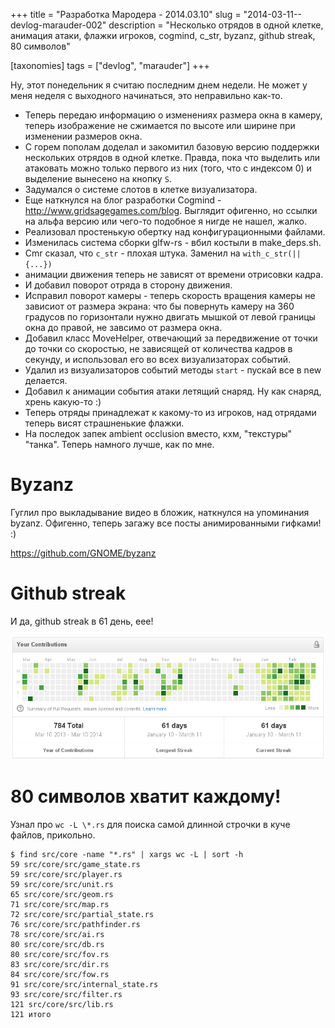 +++
title = "Разработка Мародера - 2014.03.10"
slug = "2014-03-11--devlog-marauder-002"
description = "Несколько отрядов в одной клетке, анимация атаки, флажки игроков, cogmind, c_str, byzanz, github streak, 80 символов"

[taxonomies]
tags = ["devlog", "marauder"]
+++

Ну, этот понедельник я считаю последним днем недели. Не может у меня
неделя с выходного начинаться, это неправильно как-то.

- Теперь передаю информацию о изменениях размера окна в камеру, теперь
  изображение не сжимается по высоте или ширине при изменении размеров
  окна.
- С горем пополам доделал и закомитил базовую версию поддержки
  нескольких отрядов в одной клетке. Правда, пока что выделить или
  атаковать можно только первого из них (того, что с индексом 0) и
  выделение вынесено на кнопку `S`.
- Задумался о системе слотов в клетке визуализатора.
- Еще наткнулся на блог разработки Cogmind -
  <http://www.gridsagegames.com/blog>. Выглядит офигенно, но ссылки на
  альфа версию или чего-то подобное я нигде не нашел, жалко.
- Реализовал простенькую обертку над конфигурационными файлами.
- Изменилась система сборки glfw-rs - вбил костыли в make\_deps.sh.
- Cmr сказал, что `c_str` - плохая штука. Заменил на
  `with_c_str(||{...})`
- анимации движения теперь не зависят от времени отрисовки кадра.
- И добавил поворот отряда в сторону движения.
- Исправил поворот камеры - теперь скорость вращения камеры не
  зависиот от размера экрана: что бы повернуть камеру на 360 градусов
  по горизонтали нужно двигать мышкой от левой границы окна до правой,
  не завсимо от размера окна.
- Добавил класс MoveHelper, отвечающий за передвижение от точки до
  точки со скоростью, не зависящей от количества кадров в секунду, и
  использовал его во всех визуализаторах событий.
- Удалил из визуализаторов событий методы `start` - пускай все в new
  делается.
- Добавил к анимации события атаки летящий снаряд. Ну как снаряд,
  хрень какую-то :)
- Теперь отряды принадлежат к какому-то из игроков, над отрядами
  теперь висят страшненькие флажки.
- На последок запек ambient occlusion вместо, кхм, "текстуры" "танка".
  Теперь намного лучше, как по мне.

Byzanz
======

Гуглил про выкладывание видео в бложик, наткнулся на упоминания byzanz.
Офигенно, теперь загажу все посты анимированными гифками! :)

<https://github.com/GNOME/byzanz>

Github streak
=============

И да, github streak в 61 день, еее!

![github-streak-pic](2014-03-09--github-streak.png)

80 символов хватит каждому!
===========================

Узнал про `wc -L \*.rs` для поиска самой длинной строчки в куче файлов,
прикольно.

```text
$ find src/core -name "*.rs" | xargs wc -L | sort -h
59 src/core/src/game_state.rs
59 src/core/src/player.rs
59 src/core/src/unit.rs
65 src/core/src/geom.rs
71 src/core/src/map.rs
72 src/core/src/partial_state.rs
76 src/core/src/pathfinder.rs
78 src/core/src/ai.rs
80 src/core/src/db.rs
80 src/core/src/fov.rs
83 src/core/src/dir.rs
84 src/core/src/fow.rs
91 src/core/src/internal_state.rs
93 src/core/src/filter.rs
121 src/core/src/lib.rs
121 итого
```
